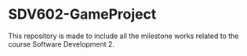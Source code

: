 # SDV602-GameProject
This repository is made to include all the milestone works related to the course Software Development 2.
